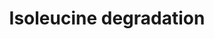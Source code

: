 ---
annotations:
- id: PW:0001269
  parent: classic metabolic pathway
  type: Pathway Ontology
  value: isoleucine degradation pathway
authors:
- J.Heckman
- MaintBot
- Ddigles
- Egonw
- Eweitz
description: 'While Saccharomyces cerevisiae can use most amino acids as their sole
  nitrogen source, they can only use a few amino acids as a carbon source to support
  growth (CITS:[Large86][Cooper82]).  This is in contrast to most eukaryotes and some
  fungi, which can metabolize amino acids completely, utilizing them as sole sources
  of carbon and nitrogen (CITS:[Stryer88][Large 86]). S. cerevisiae degrade the branched-chain
  amino acids (iso-leucine, leucine, and valine) and the aromatic amino acids (tryptophan,
  phenylalanine, and tyrosine) via the Ehrlich pathway (CITS:[Sentheshanmuganathan60][10989420]).  This
  pathway is comprised of the following steps:  1) deamination of the amino acid to
  the corresponding alpha-keto acid; 2) decarboxylation of the resulting alpha-keto
  acid to the respective aldehyde; and, 3) reduction of the aldehyde to form the corresponding
  long chain or complex alcohol, known as a fusel alcohol or fusel oil (CITS:[10989420][Large
  86]).  Fusel alcohols are important flavor and aroma compounds in yeast-fermented
  food products and beverages (as reported in (CITS:[9546164])  Each of the three
  steps in branched-chain amino acid degradation can be catalyzed by more than one
  isozyme; which enzyme is used appears to depend on the amino acid, the carbon source
  and the stage of growth of the culture (CITS:[12499363]). The initial transamination
  step in iso-leucine degradation can be catalyzed by either of the branched-chain
  amino acid transaminases BAT1 (mitochondrial) or BAT2 (cytosolic) (CITS:[10989445][8798704][8702755]).
  The subsequent decarboxylation step can be catalyzed by any one of the five decarboxylases
  (Pdc1p, Pdc5p, Pdc6p, Thi3p, and Aro10p) (CITS:[9546164][10753893]) and the final
  step can be catalyzed by any one of six alcohol dehydrogenases (Adh1p, Adh2p, Adh3p,
  Adh4p, Adh5p, and Sfa1p) (CITS:[12499363]).  SOURCE: SGD pathways, http://pathway.yeastgenome.org/server.html'
last-edited: 2021-05-20
organisms:
- Saccharomyces cerevisiae
redirect_from:
- /index.php/Pathway:WP178
- /instance/WP178
revision: null
schema-jsonld:
- '@context': https://schema.org/
  '@id': https://wikipathways.github.io/pathways/WP178.html
  '@type': Dataset
  creator:
    '@type': Organization
    name: WikiPathways
  description: 'While Saccharomyces cerevisiae can use most amino acids as their sole
    nitrogen source, they can only use a few amino acids as a carbon source to support
    growth (CITS:[Large86][Cooper82]).  This is in contrast to most eukaryotes and
    some fungi, which can metabolize amino acids completely, utilizing them as sole
    sources of carbon and nitrogen (CITS:[Stryer88][Large 86]). S. cerevisiae degrade
    the branched-chain amino acids (iso-leucine, leucine, and valine) and the aromatic
    amino acids (tryptophan, phenylalanine, and tyrosine) via the Ehrlich pathway
    (CITS:[Sentheshanmuganathan60][10989420]).  This pathway is comprised of the following
    steps:  1) deamination of the amino acid to the corresponding alpha-keto acid;
    2) decarboxylation of the resulting alpha-keto acid to the respective aldehyde;
    and, 3) reduction of the aldehyde to form the corresponding long chain or complex
    alcohol, known as a fusel alcohol or fusel oil (CITS:[10989420][Large 86]).  Fusel
    alcohols are important flavor and aroma compounds in yeast-fermented food products
    and beverages (as reported in (CITS:[9546164])  Each of the three steps in branched-chain
    amino acid degradation can be catalyzed by more than one isozyme; which enzyme
    is used appears to depend on the amino acid, the carbon source and the stage of
    growth of the culture (CITS:[12499363]). The initial transamination step in iso-leucine
    degradation can be catalyzed by either of the branched-chain amino acid transaminases
    BAT1 (mitochondrial) or BAT2 (cytosolic) (CITS:[10989445][8798704][8702755]).
    The subsequent decarboxylation step can be catalyzed by any one of the five decarboxylases
    (Pdc1p, Pdc5p, Pdc6p, Thi3p, and Aro10p) (CITS:[9546164][10753893]) and the final
    step can be catalyzed by any one of six alcohol dehydrogenases (Adh1p, Adh2p,
    Adh3p, Adh4p, Adh5p, and Sfa1p) (CITS:[12499363]).  SOURCE: SGD pathways, http://pathway.yeastgenome.org/server.html'
  keywords:
  - ARO10
  - BAT1
  - BAT2
  - L-glutamate
  - PDC1
  - PDC5
  - PDC6
  - THI3
  license: CC0
  name: Isoleucine degradation
seo: CreativeWork
title: Isoleucine degradation
wpid: WP178
---